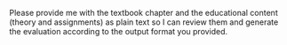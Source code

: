 Please provide me with the textbook chapter and the educational content (theory and assignments) as plain text so I can review them and generate the evaluation according to the output format you provided. 
